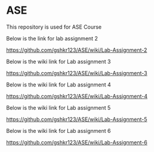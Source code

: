 # ASE
This repository is used for ASE Course

Below is the link for lab assignment 2

https://github.com/gshkr123/ASE/wiki/Lab-Assignment-2

Below is the wiki link for Lab assignment 3

https://github.com/gshkr123/ASE/wiki/Lab-Assignment-3

Below is the wiki link for Lab assignment 4

https://github.com/gshkr123/ASE/wiki/Lab-Assignment-4

Below is the wiki link for Lab assignment 5

https://github.com/gshkr123/ASE/wiki/Lab-Assignment-5

Below is the wiki link for Lab assignment 6

https://github.com/gshkr123/ASE/wiki/Lab-Assignment-6
